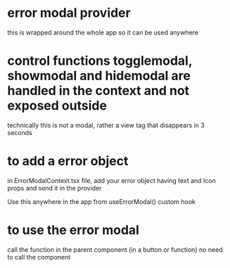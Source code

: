 # error modal provider

this is wrapped around the whole app so it can be used
anywhere

# control functions togglemodal, showmodal and hidemodal are handled in the context and not exposed outside

technically this is not a modal, rather a view tag that disappears in 3 seconds

# to add a error object

in ErrorModalContext.tsx file, add your error object having
text and Icon props and send it in the provider

Use this anywhere in the app from useErrorModal() custom hook

# to use the error modal

call the function in the parent component (in a button or function)
no need to call the component
